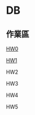 # DB
## 作業區
[HW0](https://drive.google.com/file/d/16ICtMQfo1wek4Ll72vzD6suPTJ0gNqfw/view?usp=sharing)

[HW1](https://drive.google.com/file/d/1FdShDkamsgXhJztmLEUxttrFHRfS40Rm/view?usp=sharing)

HW2

HW3

HW4

HW5
